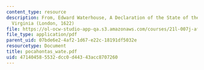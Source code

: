 ```yaml
---
content_type: resource
description: From, Edward Waterhouse, A Declaration of the State of the Colony in
  Virginia (London, 1622)
file: https://ol-ocw-studio-app-qa.s3.amazonaws.com/courses/21l-007j-after-columbus-fall-2003/471404585532dcc0d44343acc8707260_pocahontas_wate.pdf
file_type: application/pdf
parent_uid: 07bde6e2-4af2-1d67-e22c-18191df5032e
resourcetype: Document
title: pocahontas_wate.pdf
uid: 47140458-5532-dcc0-d443-43acc8707260
---
```

